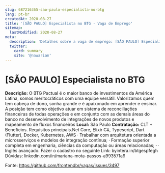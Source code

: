 ```yaml
---
slug: 687216365-sao-paulo-especialista-no-btg
lang: pt-br
createdAt: 2020-08-27
title: '[SÃO PAULO] Especialista no BTG - Vaga de Emprego'
sitemap:
  lastModified: 2020-08-27
meta:
  description: 'Detalhes sobre a vaga de emprego: [SÃO PAULO] Especialista no BTG'
  twitter:
    card: summary
    site: '@nawarian'
---
```


# [SÃO PAULO] Especialista no BTG


**Descrição:** O BTG Pactual é o maior banco de investimentos da América Latina, somos meritocráticos com uma equipe versátil. Valorizamos quem tem cabeça de dono, sonha grande e é apaixonado em aprender e ensinar. A posição tem como objetivo atuar em sistema de reconciliações financeiras de todas operações e em conjunto com as demais áreas do banco no desenvolvimento de integrações de novos produtos e mapeamento de fluxos financeiros
**Local:** São Paulo
**Contratação:** CLT + Benefícios. 
Requisitos principais.Net Core, Elixir C#, Typescript, Dart (Flutter), Docker, Kubernetes, AWS · Trabalhar com arquitetura orientada a microsserviços e modelos de integração contínua; · 
Formação superior completa em engenharia, ciências da computação ou áreas relacionadas; · 
· Inglês avançado.
Fazer o cadastro no seguinte Link: byintera.in/btgespfegh
Dúvidas: linkedin.com/in/mariana-mota-passos-a993571a9


Fonte: https://github.com/frontendbr/vagas/issues/3497